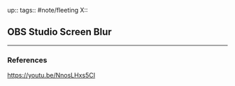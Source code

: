 up::
tags:: #note/fleeting 
X:: 

## OBS Studio Screen Blur



---

### References

https://youtu.be/NnosLHxs5CI